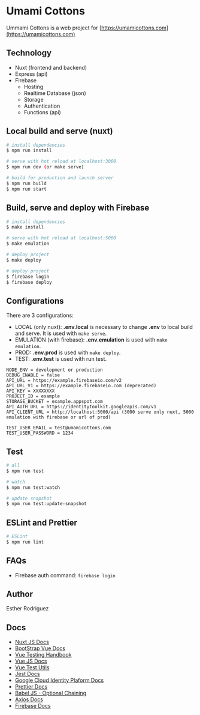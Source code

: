 # Umami Cottons

Ummami Cottons is a web project for [https://umamicottons.com](https://umamicottons.com)

## Technology

- Nuxt (frontend and backend)
- Express (api)
- Firebase
  - Hosting
  - Realtime Database (json)
  - Storage
  - Authentication
  - Functions (api)

## Local build and serve (nuxt)

```bash
# install dependencies
$ npm run install

# serve with hot reload at localhost:3000
$ npm run dev (or make serve)

# build for production and launch server
$ npm run build
$ npm run start
```

## Build, serve and deploy with Firebase

```bash
# install dependencies
$ make install

# serve with hot reload at localhost:5000
$ make emulation

# deploy project
$ make deploy

# deploy project
$ firebase login
$ firebase deploy
```

## Configurations

There are 3 configurations:

- LOCAL (only nuxt): **.env.local** is necessary to change **.env** to local build and serve. It is used with `make serve`.
- EMULATION (with firebase): **.env.emulation** is used with `make emulation`.
- PROD: **.env.prod** is used with `make deploy`.
- TEST: **.env.test** is used with run test.

```
NODE_ENV = development or production
DEBUG_ENABLE = false
API_URL = https://example.firebaseio.com/v2
API_URL_V1 = https://example.firebaseio.com (deprecated)
API_KEY = XXXXXXXX
PROJECT_ID = example
STORAGE_BUCKET = example.appspot.com
API_AUTH_URL = https://identitytoolkit.googleapis.com/v1
API_CLIENT_URL = http://localhost:5000/api (3000 serve only nuxt, 5000 emulation with firebase or url of prod)

TEST_USER_EMAIL = test@umamicottons.com
TEST_USER_PASSWORD = 1234
```

## Test

```bash
# all
$ npm run test

# watch
$ npm run test:watch

# update snapshot
$ npm run test:update-snapshot
```

## ESLint and Prettier

```bash
# ESLint
$ npm run lint
```

## FAQs

- Firebase auth command: `firebase login`

## Author

Esther Rodriguez

## Docs

- [Nuxt JS Docs](https://es.nuxtjs.org/)
- [BootStrap Vue Docs](https://bootstrap-vue.org/docs/)
- [Vue Testing Handbook](https://lmiller1990.github.io/vue-testing-handbook/)
- [Vue JS Docs](https://vuejs.org/)
- [Vue Test Utils](https://vue-test-utils.vuejs.org/)
- [Jest Docs](https://jestjs.io/docs/en/getting-started)
- [Google Cloud Identity Plaform Docs](https://cloud.google.com/identity-platform/docs/use-rest-api)
- [Prettier Docs](https://prettier.io/docs/en/index.html)
- [Babel JS - Optional Chaining](https://babeljs.io/docs/en/babel-plugin-proposal-optional-chaining)
- [Axios Docs](https://github.com/axios/axios)
- [Firebase Docs](https://firebase.google.com/docs/)



